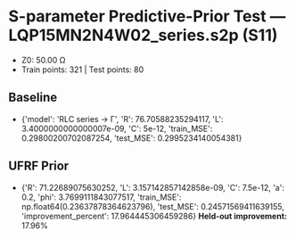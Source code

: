 # S-parameter Predictive-Prior Test — LQP15MN2N4W02_series.s2p (S11)
- Z0: 50.00 Ω
- Train points: 321  |  Test points: 80

## Baseline
- {'model': 'RLC series -> Γ', 'R': 76.70588235294117, 'L': 3.4000000000000007e-09, 'C': 5e-12, 'train_MSE': 0.29800200702087254, 'test_MSE': 0.2995234140054381}

## UFRF Prior
- {'R': 71.22689075630252, 'L': 3.157142857142858e-09, 'C': 7.5e-12, 'a': 0.2, 'phi': 3.7699111843077517, 'train_MSE': np.float64(0.23637878364623796), 'test_MSE': 0.24571569411639155, 'improvement_percent': 17.964445306459286}
**Held-out improvement:** 17.96%